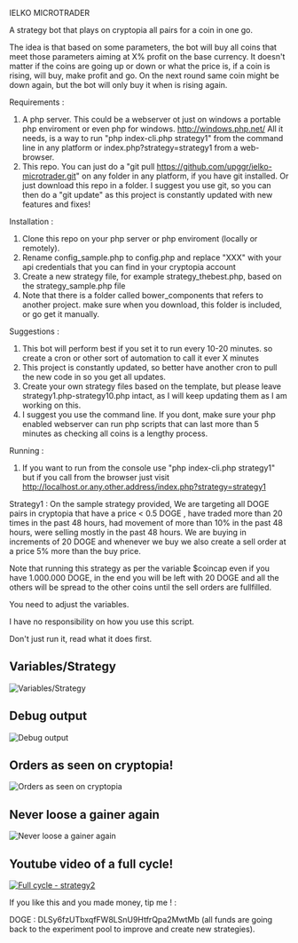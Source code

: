 IELKO MICROTRADER

A strategy bot that plays on cryptopia all pairs for a coin in one go.

The idea is that based on some parameters, the bot will buy all coins that meet those parameters aiming at X% profit on the base currency. It doesn't matter if the coins are going up or down or what the price is, if a coin is rising, will buy, make profit and go. On the next round same coin might be down again, but the bot will only buy it when is rising again.

Requirements :
1. A php server. This could be a webserver ot just on windows a portable php enviroment or even php for windows. http://windows.php.net/ All it needs, is a way to run "php index-cli.php strategy1" from the command line in any platform or index.php?strategy=strategy1 from a web-browser.
2. This repo. You can just do a "git pull https://github.com/upggr/ielko-microtrader.git" on any folder in any platform, if you have git installed. Or just download this repo in a folder. I suggest you use git, so you can then do a "git update" as this project is constantly updated with new features and fixes!

Installation :
1. Clone this repo on your php server or php enviroment (locally or remotely).
2. Rename config_sample.php to config.php and replace "XXX" with your api credentials that you can find in your cryptopia account
3. Create a new strategy file, for example strategy_thebest.php, based on the strategy_sample.php file
4. Note that there is a folder called bower_components that refers to another project. make sure when you download, this folder is included, or go get it manually.

Suggestions :
1. This bot will perform best if you set it to run every 10-20 minutes. so create a cron or other sort of automation to call it ever X minutes
2. This project is constantly updated, so better have another cron to pull the new code in so you get all updates.
3. Create your own strategy files based on the template, but please leave strategy1.php-strategy10.php intact, as I will keep updating them as I am working on this.
4. I suggest you use the command line. If you dont, make sure your php enabled webserver can run php scripts that can last more than 5 minutes as checking all coins is a lengthy process.

Running :
1. If you want to run from the console use "php index-cli.php strategy1" but if you call from the browser just visit http://localhost.or.any.other.address/index.php?strategy=strategy1


Strategy1 :
On the sample strategy provided,
We are targeting all DOGE pairs in cryptopia that have a price < 0.5 DOGE , have traded more than 20 times in the past 48 hours, had movement of more than 10% in the past 48 hours, were selling mostly in the past 48 hours. We are buying in increments of 20 DOGE and whenever we buy we also create a sell order at a price 5% more than the buy price.

Note that running this strategy as per the variable $coincap even if you have 1.000.000 DOGE, in the end you will be left with 20 DOGE and all the others will be spread to the other coins until the sell orders are fullfilled.

You need to adjust the variables.

I have no responsibility on how you use this script.

Don't just run it, read what it does first.


Variables/Strategy
---
![Variables/Strategy](https://github.com/upggr/ielko-microtrader/blob/master/screenshots/vars.png)


Debug output
---
![Debug output](https://github.com/upggr/ielko-microtrader/blob/master/screenshots/web.png)


Orders as seen on cryptopia!
---
![Orders as seen on cryptopia](https://github.com/upggr/ielko-microtrader/blob/master/screenshots/cryptopia.png)


Never loose a gainer again
---
![Never loose a gainer again](https://github.com/upggr/ielko-microtrader/blob/master/screenshots/gainers.png)


Youtube video of a full cycle!
---
[![Full cycle - strategy2](https://img.youtube.com/vi/-79Iq_Bf5FQ/0.jpg)](https://youtu.be/-79Iq_Bf5FQ)


If you like this and you made money, tip me ! :

DOGE : DLSy6fzUTbxqfFW8LSnU9HtfrQpa2MwtMb   (all funds are going back to the experiment pool to improve and create new strategies).
